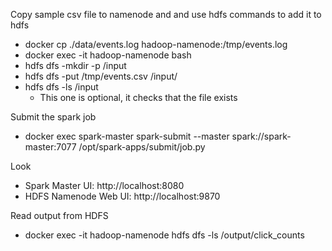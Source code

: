 Copy sample csv file to namenode and and use hdfs commands to add it to hdfs
- docker cp ./data/events.log hadoop-namenode:/tmp/events.log
- docker exec -it hadoop-namenode bash
- hdfs dfs -mkdir -p /input
- hdfs dfs -put /tmp/events.csv /input/
- hdfs dfs -ls /input
  - This one is optional, it checks that the file exists

Submit the spark job
- docker exec spark-master spark-submit --master spark://spark-master:7077 /opt/spark-apps/submit/job.py

Look 
- Spark Master UI: http://localhost:8080
- HDFS Namenode Web UI: http://localhost:9870

Read output from HDFS
- docker exec -it hadoop-namenode hdfs dfs -ls /output/click_counts